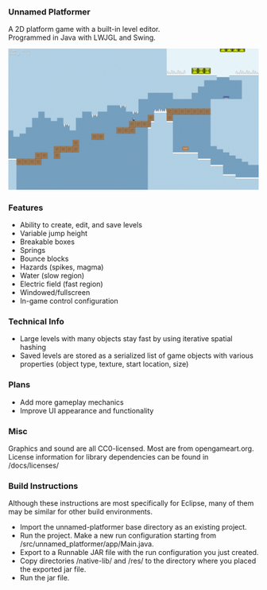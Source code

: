 ### Unnamed Platformer  
A 2D platform game with a built-in level editor.  
Programmed in Java with LWJGL and Swing.

![Screenshot](scr/scr0048.png "Screenshot")

### Features
- Ability to create, edit, and save levels
- Variable jump height
- Breakable boxes
- Springs
- Bounce blocks
- Hazards (spikes, magma)
- Water (slow region)
- Electric field (fast region)
- Windowed/fullscreen
- In-game control configuration

### Technical Info
- Large levels with many objects stay fast by using iterative spatial hashing
- Saved levels are stored as a serialized list of game objects with various properties (object type, texture, start location, size)

### Plans
- Add more gameplay mechanics
- Improve UI appearance and functionality

### Misc
Graphics and sound are all CC0-licensed. Most are from opengameart.org. 
License information for library dependencies can be found in /docs/licenses/

### Build Instructions
Although these instructions are most specifically for Eclipse, many of them may be similar for other build environments.

- Import the unnamed-platformer base directory as an existing project.
- Run the project. Make a new run configuration starting from /src/unnamed_platformer/app/Main.java.
- Export to a Runnable JAR file with the run configuration you just created.
- Copy directories /native-lib/ and /res/ to the directory where you placed the exported jar file.
- Run the jar file.

